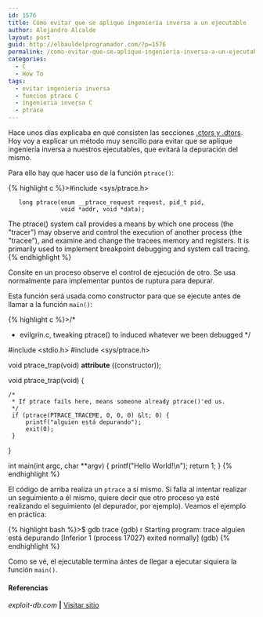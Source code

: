 ```yaml
---
id: 1576
title: Cómo evitar que se aplique ingeniería inversa a un ejecutable
author: Alejandro Alcalde
layout: post
guid: http://elbauldelprogramador.com/?p=1576
permalink: /como-evitar-que-se-aplique-ingenieria-inversa-a-un-ejecutable/
categories:
  - C
  - How To
tags:
  - evitar ingenieria inversa
  - funcion ptrace C
  - ingenieria inversa C
  - ptrace
---
```

Hace unos días explicaba en qué consisten las secciones [.ctors y .dtors][1]. Hoy voy a explicar un método muy sencillo para evitar que se aplique ingeniería inversa a nuestros ejecutables, que evitará la depuración del mismo.

  
<!--more-->

Para ello hay que hacer uso de la función `ptrace()`:

{% highlight c %}>#include &lt;sys/ptrace.h>

       long ptrace(enum __ptrace_request request, pid_t pid,
                   void *addr, void *data);

The  ptrace()  system  call  provides  a  means  by  which  one process (the "tracer") may observe 
and control the execution of another process (the "tracee"), and examine and change the tracees 
memory and registers.  It is primarily used to implement breakpoint debugging and system 
call  tracing.
{% endhighlight %}

Consite en un proceso observe el control de ejecución de otro. Se usa normalmente para implementar puntos de ruptura para depurar.

Esta función será usada como constructor para que se ejecute antes de llamar a la función `main()`:

{% highlight c %}>/*
 * evilgrin.c, tweaking ptrace() to induced whatever we been debugged
 */

#include &lt;stdio.h>
#include &lt;sys/ptrace.h>

void ptrace_trap(void) __attribute__ ((constructor));

void ptrace_trap(void) {

    /*    
     * If ptrace fails here, means someone already ptrace()'ed us.
     */
     if (ptrace(PTRACE_TRACEME, 0, 0, 0) &lt; 0) { 
         printf("alguien está depurando");
         exit(0);
     }
}

int main(int argc, char **argv) {
     printf("Hello World!\n");
     return 1;
}
{% endhighlight %}

El código de arriba realiza un `ptrace` a sí mismo. Si falla al intentar realizar un seguimiento a él mismo, quiere decir que otro proceso ya esté realizando el seguimiento (el depurador, por ejemplo). Veamos el ejemplo en práctica:

{% highlight bash %}>$ gdb trace
(gdb) r
Starting program: trace 
alguien está depurando
[Inferior 1 (process 17027) exited normally]
(gdb) 
{% endhighlight %}

Como se vé, el ejecutable termina ántes de llegar a ejecutar siquiera la función `main()`.

#### Referencias

*exploit-db.com* **|** <a href="http://www.exploit-db.com/papers/13234/" target="_blank">Visitar sitio</a> 



 [1]: http://elbauldelprogramador.com/programacion/lenguaje-c/jugando-con-la-seccion-dtors-de-la-tabla-de-secciones-en-c/ "Jugando con las secciones .dtors y .ctors de la tabla de secciones en C"